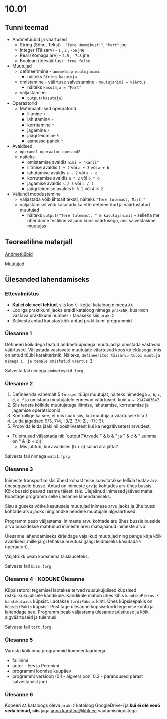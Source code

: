 # 10.01
## Tunni teemad
* Andmetüübid ja väärtused
    * String (Sõne, Tekst) - `"Tere Hommikust!"`, `"Mart"` jne
    * Integer (Täisarv) - `1` ,  `2` , `-56` jne
    * Real (Komaga arv) - `2.5` , `-7.8` jne
    * Boolean (tõeväärtus) - `true`, `false`
* Muutujad
    * defineerimine - `andmetüüp muutujanimi`
        * näiteks `String kasutaja`
    * omistamine - väärtuse salvestamine - `muutujanimi = väärtus`
        * näiteks `kasutaja = "Mart"`
    * väljastamine
        * `output(kasutaja)`
* Operaatorid
    * Matemaatilised operaatorid
        * liitmine `+`
        * lahutamine `-`
        * korritamine `*`
        * jagamine `/`
        * jäägi leidmine `%`
        * asmesse panek `^`
* Avaldised
    * `operand1 operaator operand2`
    * näiteks 
        * omistamise avaldis `nimi = "Karli"`
        * liitmise avaldis `1 + 2` või `a + 3` või `a + b`
        * lahutamise avaldis `a - 2` või `a - c`
        * korrutamise avaldis `a * 2` või `b * d`
        * jagamise avaldis `s / 5` või `s / f`
        * jäägi leidmise avaldis `h % 2` või `4 % 2`
* Väljundi moodustamine
    * väljastada võib lihtsalt teksti, näiteks `"Tere tulemast, Mart!"`
    * väljastamisel võib kasutada ka ette defineeritud ja väärtustatud muutujad
        * näiteks `output("Tere tulemast, " & kasutajanimi)` - selleha me ühendame testiline väljund koos väärtusega, mis salvestasime muutujas
## Teoreetiline materjall
[Andmetüübid](https://web.htk.tlu.ee/digitaru/programmeerimine/chapter/andmetuubid/)

[Muutujad](https://web.htk.tlu.ee/digitaru/programmeerimine/chapter/muutujad/)
## Ülesanded lahendamiseks
### Ettevalmistus
* <b>Kui ei ole veel tehtud</b>, siis loo `K:` kettal kataloog nimega `AA`
* Loo iga praktikumi jaoks eraldi kataloog nimega `praksNR`, kus `NR`on vastava praktikumi number - tänaseks siis `praks2`
* Salvesta antud kaustas kõik antud praktikumi programmid
### Ülesanne 1
Defineeri kõikidega teatud andmetüüpidega muutujad ja omistada vastavad väärtused. Väljastada vastavate muutujate väärtused koos kirjeldusega, mis on antud tüübi karakteristik. Näiteks, `defineeritud täisarvu tüüpi muutuja nimega i, ja temale omistatud väärtus 2`. 

Salvesta fail nimega `andmetyybid.fprg`
### Ülesanne 2
1. Defineerida vähemalt 5 `Integer` tüüpi muutujat, näiteks nimedega `a`, `b`, `c`, `d`, `e`, `f` ja omistada muutujatele erinevad väärtused, kuid `a = 2147483647`.
2. Siis teosta kõikide muutujatega liitmise, lahutamise, korrutamise ja jagamise operatsioonid.
3. Kontrollige ka see, et mis saab siis, kui muutuja a väärtusele liita 1.
4. Leida jagatised 9/3, 7/4, -3/2, 3/(-2), -7/(-3).
5. Proovida leida jääki nii positiivsetest kui ka negatiivsetest arvudest.
* Tulemused väljastada nii:
`output("Arvude " & b & " ja " & c & " summa on " & (b + c));
    * Mis juhtub, kui avaldises (b + c) sulud ära jätta?

Salvesta fail nimega `mata1.fprg`
### Ülesanne 3
Inimeste transportimisks ühest kohast teise soovitatakse tellida teatav arv ühesuguseid busse. Antud on inimeste arv ja kohtades arv ühes bussis. Kõik bussid peavad saama täiesti täis. Ülejäänud inimesed jäävad maha. Koostage programm selle ülesanne lahendamiseks.

Sisu alguseks võtke kasutusele muutujad inimese arvu jaoks ja ühe bussi kohtade arvu jaoks ning andke nendele muutujale algväärtused.

Programm peab väljastama:
inimeste arvu
kohtade aru ühes bussis
busside arvu
bussidesse mahtunud inimeste arvu
mahajäänud inimeste arvu

Ülesanne lahendamiseks kirjeldage vajalikud muutujad ning pange kirja kõik avaldised, mille järgi tehakse arvutusi (jäägi leidmiseks kasutada `%` operaatori). 

Väljatrükk peab koosnema täislauseteks.

Salvesta fail `buss.fprg`
### Ülesanne 4 - <b>KODUNE Ülesanne</b>
Küpsisetordi tegemisel laotakse terved ruudukujulised küpsised ristkülikukujulisele kandikule. Kandikule mahub ühes kihis `kandikuPikkus * kandikuLaius` küpsist. Laotakse `tordiPaksus` kihti. Ühes küpsisepakis on `küpsistPakis` küpsist. Püstitage ülesanne küpsisetordi tegemise kohta ja lahendage see. Programm peab väljastama ülesande püstituse ja kõik algväärtuseid ja tulemusi.

Salvesta fail `tort.fprg`
### Ülesanne 5
Varusta kõik oma programmid kommentaaridega:
* failinimi
* autor  - Ees ja Perenimi
* programmi loomise kuupäev
* programmi versioon (0.1 - algversioon, 0.2 - parandused pärast salvestamist jne)
### Ülesanne 6
Kopeeri `AA` kataloogs oleva `praks2` kataloog GoogleDrive-i ja <b>kui ei ole veeö seda teinud, siis</b> jaga [anna.karutina@khk.ee]("mailto:anna.karutina@khk.ee") vaatamisõigustega.